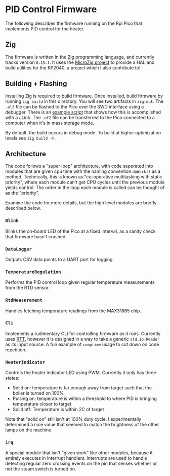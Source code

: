 # PID Control Firmware

The following describes the firmware running on the Rpi Pico that implements PID control for the heater.

## Zig

The firmware is written in the [Zig](https://ziglang.org/) programming language, and currently tracks version `0.15.1`.
It uses the [MicroZig project](https://microzig.tech/) to provide a HAL and build utilities for the RP2040, a project
which I also contribute to!

## Building + Flashing

Installing Zig is required to build firmware. Once installed, build firmware by running `zig build` in this directory.
You will see two artifacts in `zig-out`. The `.elf` file can be flashed to the Pico over the SWD interface using a
debugger. There is an [example script](scripts/flash_fw.sh) that shows how this is accomplished with a JLink. The `.uf2`
file can be transferred to the Pico connected to a computer when it's in mass storage mode.

By default, the build occurs in debug mode. To build at higher optimization levels see `zig build -h`. 

## Architecture

The code follows a "super loop" architecture, with code seperated into modules that are given cpu time with the naming convention
`doWork()` as a method. Technically, this is known as "co-operative multitasking with static priority", where each module can't
get CPU cycles until the previous module yields control. The order in the loop each module is called can be thought
of as the "priority".

Examine the code for more details, but the high level modules are briefly described below.

### `Blink`

Blinks the on-board LED of the Pico at a fixed interval, as a sanity check that firmware hasn't crashed.

### `DataLogger`

Outputs CSV data points to a UART port for logging.

### `TemperatureRegulation`

Performs the PID control loop given regular temperature measurements from the RTD sensor.

### `RtdMeasurement`

Handles fetching temperature readings from the MAX31865 chip.

### `Cli`

Implements a rudimentary CLI for controlling firmware as it runs. Currently uses [RTT](https://kb.segger.com/RTT), however it is
designed in a way to take a generic `std.Io.Reader` as its input
source. A fun example of `comptime` usage to cut down on code repetition.

### `HeaterIndicator`

Controls the heater indicator LED using PWM. Currently it only has three states:
- Solid on: temperature is far enough away from target such that the boiler is turned on 100%
- Pulsing on: temperature is within a threshold to where PID is bringing temperature closer to target
- Solid off: Temperature is within 2C of target

Note that "solid on" still isn't at 100% duty cycle. I experimentally determined a nice value that seemed to match the brightness of the other lamps on the machine.


### `irq`

A special module that isn't "given work" like other modules, because
it entirely executes in interrupt handlers. Interrupts are used to
handle detecting regular zero crossing events on the pin that senses
whether or not the steam switch is turned on.